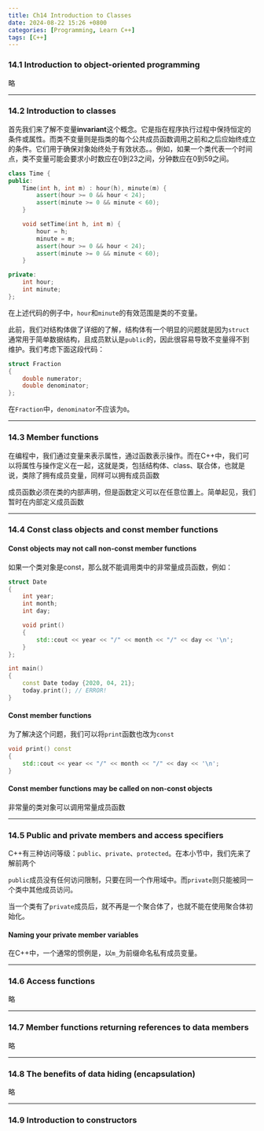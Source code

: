 ```yaml
---
title: Ch14 Introduction to Classes
date: 2024-08-22 15:26 +0800
categories: [Programming, Learn C++]
tags: [C++]
---
```


### 14.1 Introduction to object-oriented programming

略

---

### 14.2 Introduction to classes

首先我们来了解不变量**invariant**这个概念。它是指在程序执行过程中保持恒定的条件或属性。而类不变量则是指类的每个公共成员函数调用之前和之后应始终成立的条件。它们用于确保对象始终处于有效状态。。例如，如果一个类代表一个时间点，类不变量可能会要求小时数应在0到23之间，分钟数应在0到59之间。

```c++
class Time {
public:
    Time(int h, int m) : hour(h), minute(m) {
        assert(hour >= 0 && hour < 24);
        assert(minute >= 0 && minute < 60);
    }

    void setTime(int h, int m) {
        hour = h;
        minute = m;
        assert(hour >= 0 && hour < 24);
        assert(minute >= 0 && minute < 60);
    }

private:
    int hour;
    int minute;
};

```

在上述代码的例子中，`hour`和`minute`的有效范围是类的不变量。

此前，我们对结构体做了详细的了解，结构体有一个明显的问题就是因为`struct`通常用于简单数据结构，且成员默认是`public`的，因此很容易导致不变量得不到维护。我们考虑下面这段代码：

```c++
struct Fraction
{
    double numerator;
    double denominator;
};
```

在`Fraction`中，`denominator`不应该为`0`。

---

### 14.3 Member functions

在编程中，我们通过变量来表示属性，通过函数表示操作。而在C++中，我们可以将属性与操作定义在一起，这就是类，包括结构体、class、联合体，也就是说，类除了拥有成员变量，同样可以拥有成员函数

成员函数必须在类的内部声明，但是函数定义可以在任意位置上。简单起见，我们暂时在内部定义成员函数

---

### 14.4 Const class objects and const member functions

#### Const objects may not call non-const member functions

如果一个类对象是const，那么就不能调用类中的非常量成员函数，例如：

```c++
struct Date
{
    int year;
    int month;
    int day;

    void print()
    {
        std::cout << year << "/" << month << "/" << day << '\n';
    }
};

int main()
{
    const Date today {2020, 04, 21};
    today.print(); // ERROR!
}
```

#### Const member functions

为了解决这个问题，我们可以将`print`函数也改为`const`

```c++
void print() const
{
    std::cout << year << "/" << month << "/" << day << '\n';
}
```

#### Const member functions may be called on non-const objects

非常量的类对象可以调用常量成员函数

---

### 14.5 Public and private members and access specifiers

C++有三种访问等级：`public`、`private`、`protected`。在本小节中，我们先来了解前两个

`public`成员没有任何访问限制，只要在同一个作用域中。而`private`则只能被同一个类中其他成员访问。

当一个类有了`private`成员后，就不再是一个聚合体了，也就不能在使用聚合体初始化。

#### Naming your private member variables

在C++中，一个通常的惯例是，以`m_`为前缀命名私有成员变量。

---

### 14.6 Access functions

略

---

### 14.7 Member functions returning references to data members

略

---

### 14.8 The benefits of data hiding (encapsulation)

略

---

### 14.9 Introduction to constructors
